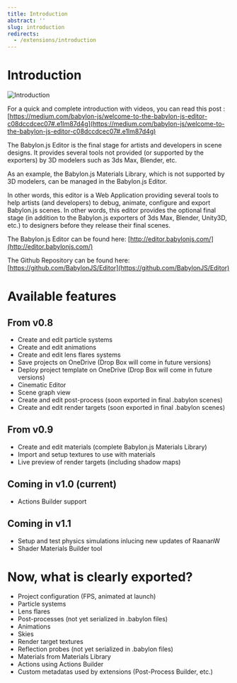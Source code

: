 ```yaml
---
title: Introduction
abstract: ''
slug: introduction
redirects:
  - /extensions/introduction
---
```

# Introduction

![Introduction](/img/extensions/Editor/editor.png)

For a quick and complete introduction with videos, you can read this post : [https://medium.com/babylon-js/welcome-to-the-babylon-js-editor-c08dccdcec07#.e1lm87d4g](https://medium.com/babylon-js/welcome-to-the-babylon-js-editor-c08dccdcec07#.e1lm87d4g)

The Babylon.js Editor is the final stage for artists and developers in scene designs.
It provides several tools not provided (or supported by the exporters) by 3D modelers such as 3ds Max, Blender, etc.

As an example, the Babylon.js Materials Library, which is not supported by 3D modelers, can be managed in the Babylon.js Editor.

In other words, this editor is a Web Application providing several tools to help artists (and developers) to debug, animate,
configure and export Babylon.js scenes. In other words, this editor provides the optional final stage (in addition to the Babylon.js
exporters of 3ds Max, Blender, Unity3D, etc.) to designers before they release their final scenes.

The Babylon.js Editor can be found here: [http://editor.babylonjs.com/](http://editor.babylonjs.com/)

The Github Repository can be found here: [https://github.com/BabylonJS/Editor](https://github.com/BabylonJS/Editor)

# Available features
## From v0.8
* Create and edit particle systems
* Create and edit animations
* Create and edit lens flares systems
* Save projects on OneDrive (Drop Box will come in future versions)
* Deploy project template on OneDrive (Drop Box will come in future versions)
* Cinematic Editor
* Scene graph view
* Create and edit post-process (soon exported in final .babylon scenes)
* Create and edit render targets (soon exported in final .babylon scenes)

## From v0.9
* Create and edit materials (complete Babylon.js Materials Library)
* Import and setup textures to use with materials
* Live preview of render targets (including shadow maps)

## Coming in v1.0 (current)
* Actions Builder support

## Coming in v1.1
* Setup and test physics simulations inlucing new updates of RaananW
* Shader Materials Builder tool

# Now, what is clearly exported?
* Project configuration (FPS, animated at launch)
* Particle systems
* Lens flares
* Post-processes (not yet serialized in .babylon files)
* Animations
* Skies
* Render target textures
* Reflection probes (not yet serialized in .babylon files)
* Materials from Materials Library
* Actions using Actions Builder
* Custom metadatas used by extensions (Post-Process Builder, etc.)
